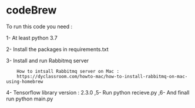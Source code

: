 # codeBrew

To run this code you need :

1- At least python 3.7

2- Install the packages in requirements.txt

3- Install and run Rabbitmq server 
       
        How to intsall Rabbitmq server on Mac : 
        https://dyclassroom.com/howto-mac/how-to-install-rabbitmq-on-mac-using-homebrew

4- Tensorflow library version : 2.3.0 
,5- Run python recieve.py
,6- And finall run python main.py
